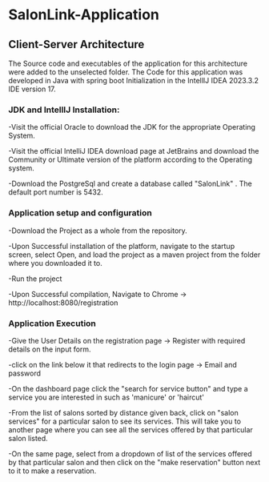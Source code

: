 # SalonLink-Application
## Client-Server Architecture
The Source code and executables of the application for this architecture were added to the unselected folder. The Code for this application was developed in Java with spring boot Initialization in the IntellIJ IDEA 2023.3.2 IDE version 17.

### JDK and IntellIJ Installation:

-Visit the official Oracle to download the JDK for the appropriate Operating System.

-Visit the official IntelliJ IDEA download page at JetBrains and download the Community or Ultimate version of the platform according to the Operating system.

-Download the PostgreSql and create a database called "SalonLink" . The default port number is 5432.


### Application setup and configuration

-Download the Project as a whole from the repository.

-Upon Successful installation of the platform, navigate to the startup screen, select Open, and load the project as a maven project from the folder where you downloaded it to.

-Run the project

-Upon Successful compilation, Navigate to Chrome -> http://localhost:8080/registration

### Application Execution

-Give the User Details on the registration page -> Register with required details on the input form.

-click on the link below it that redirects to the login page -> Email and password

-On the dashboard page click the "search for service button" and type a service you are interested in such as 'manicure' or 'haircut'

-From the list of salons sorted by distance given back, click on "salon services" for a particular salon to see its services. This will take you to another page where you can see all the services offered by that particular salon listed.

-On the same page, select from a dropdown of list of the services offered by that particular salon and then click on the "make reservation" button next to it to make a reservation.

